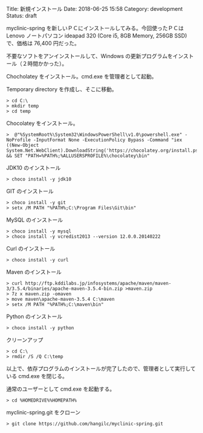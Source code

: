 Title: 新規インストール
Date: 2018-06-25 15:58
Category: development
Status: draft

myclinic-spring を新しいＰＣにインストールしてみる。今回使ったＰＣは Lenovo ノートパソコン ideapad 320 (Core i5, 8GB Memory, 256GB SSD) で、価格は 76,400 円だった。

不要なソフトをアンインストールして、Windows の更新プログラムをインストール（２時間かかった）。

Chocholatey をインストール。cmd.exe を管理者として起動。

Temporary directory を作成し、そこに移動。
```shell
> cd C:\
> mkdir temp
> cd temp
```

Chocolatey をインストール。
```shell
>  @"%SystemRoot%\System32\WindowsPowerShell\v1.0\powershell.exe" -NoProfile -InputFormat None -ExecutionPolicy Bypass -Command "iex ((New-Object System.Net.WebClient).DownloadString('https://chocolatey.org/install.ps1'))" && SET "PATH=%PATH%;%ALLUSERSPROFILE%\chocolatey\bin"
```

JDK10 のインストール

```shell
> choco install -y jdk10
```

GIT のインストール

```shell
> choco install -y git
> setx /M PATH "%PATH%;C:\Program Files\Git\bin"
```

MySQL のインストール

```shell
> choco install -y mysql
> choco install -y vcredist2013 --version 12.0.0.20140222
```

Curl のインストール

```shell
> choco install -y curl
```

Maven のインストール

```shell
> curl http://ftp.kddilabs.jp/infosystems/apache/maven/maven-3/3.5.4/binaries/apache-maven-3.5.4-bin.zip >maven.zip
> 7z x maven.zip -omaven
> move maven\apache-maven-3.5.4 C:\maven
> setx /M PATH "%PATH%;C:\maven\bin"
```

Python のインストール

```shell
> choco install -y python
```

クリーンアップ

```shell
> cd C:\
> rmdir /S /Q C:\temp
```

以上で、依存プログラムのインストールが完了したので、管理者として実行している cmd.exe を閉じる。

通常のユーザーとして cmd.exe を起動する。

```shell
> cd %HOMEDRIVE%%HOMEPATH%
```

myclinic-spring.git をクローン

```shell
> git clone https://github.com/hangilc/myclinic-spring.git
```


